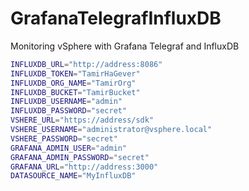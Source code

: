 # GrafanaTelegrafInfluxDB
Monitoring vSphere with Grafana Telegraf and InfluxDB


```bash
INFLUXDB_URL="http://address:8086"
INFLUXDB_TOKEN="TamirHaGever"
INFLUXDB_ORG_NAME="TamirOrg"
INFLUXDB_BUCKET="TamirBucket"
INFLUXDB_USERNAME="admin"
INFLUXDB_PASSWORD="secret"
VSHERE_URL="https://address/sdk"
VSHERE_USERNAME="administrator@vsphere.local"
VSHERE_PASSWORD="secret"
GRAFANA_ADMIN_USER="admin"
GRAFANA_ADMIN_PASSWORD="secret"
GRAFANA_URL="http://address:3000"
DATASOURCE_NAME="MyInfluxDB"
```
